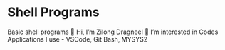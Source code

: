# Shell Programs
 Basic shell programs
 👋 Hi, I’m Zilong Dragneel 👀 I’m interested in Codes
 Applications I use - VSCode, Git Bash, MYSYS2